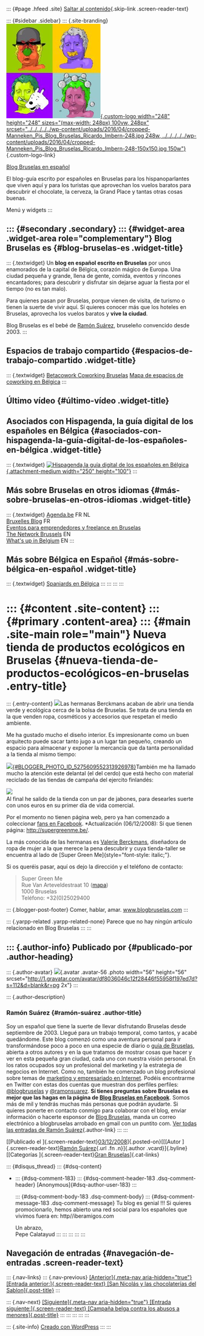 ::: {#page .hfeed .site}
[Saltar al
contenido](../../../../../index.html?p=194#content){.skip-link
.screen-reader-text}

::: {#sidebar .sidebar}
::: {.site-branding}
[![](../../../../../wp-content/uploads/2016/04/cropped-Manneken_Pis_Blog_Bruselas_Ricardo_Imbern-248.jpg){.custom-logo
width="248" height="248" sizes="(max-width: 248px) 100vw, 248px"
srcset="../../../../../wp-content/uploads/2016/04/cropped-Manneken_Pis_Blog_Bruselas_Ricardo_Imbern-248.jpg 248w, ../../../../../wp-content/uploads/2016/04/cropped-Manneken_Pis_Blog_Bruselas_Ricardo_Imbern-248-150x150.jpg 150w"}](../../../../../index.html){.custom-logo-link}

[Blog Bruselas en español](../../../../../index.html)

El blog-guía escrito por españoles en Bruselas para los hispanoparlantes
que viven aquí y para los turistas que aprovechan los vuelos baratos
para descubrir el chocolate, la cerveza, la Grand Place y tantas otras
cosas buenas.

Menú y widgets
:::

::: {#secondary .secondary}
::: {#widget-area .widget-area role="complementary"}
Blog Bruselas es {#blog-bruselas-es .widget-title}
----------------

::: {.textwidget}
Un **blog en español escrito en Bruselas** por unos enamorados de la
capital de Bélgica, corazón mágico de Europa. Una ciudad pequeña y
grande, llena de gente, comida, eventos y rincones encantadores; para
descubrir y disfrutar sin dejarse aguar la fiesta por el tiempo (no es
tan malo).

Para quienes pasan por Bruselas, porque vienen de visita, de turismo o
tienen la suerte de vivir aquí. Sí quieres conocer más que los hoteles
en Bruselas, aprovecha los vuelos baratos y **vive la ciudad**.

Blog Bruselas es el bebé de [Ramón Suárez](http://www.ramonsuarez.com),
bruseleño convencido desde 2003.
:::

Espacios de trabajo compartido {#espacios-de-trabajo-compartido .widget-title}
------------------------------

::: {.textwidget}
[Betacowork Coworking Bruselas](http://www.betacowork.com) [Mapa de
espacios de coworking en Bélgica](http://coworkingbelgium.com)
:::

Último vídeo {#último-vídeo .widget-title}
------------

Asociados con Hispagenda, la guía digital de los españoles en Bélgica {#asociados-con-hispagenda-la-guía-digital-de-los-españoles-en-bélgica .widget-title}
---------------------------------------------------------------------

::: {.textwidget}
[![Hispagenda,la guía digital de los españoles en
Bélgica](../../../../../wp-content/uploads/2010/04/Hispagenda-250px.gif "Hispagenda, la guía digital de los españoles en Bélgica"){.attachment-medium
width="250" height="100"}](http://www.hispagenda.com)
:::

Más sobre Bruselas en otros idiomas {#más-sobre-bruselas-en-otros-idiomas .widget-title}
-----------------------------------

::: {.textwidget}
[Agenda.be](http://www.agenda.be) FR NL\
[Bruxelles Blog](http://www.bxlblog.be/) FR\
[Eventos para emprendedores y freelance en
Bruselas](http://www.betacowork.com/events/)\
[The Network
Brussels](http://groups.yahoo.com/group/TheNetworkBrussels/) EN\
[What\'s up in Belgium](http://www.whatsupin.be/) EN
:::

Más sobre Bélgica en Español {#más-sobre-bélgica-en-español .widget-title}
----------------------------

::: {.textwidget}
[Spaniards en Bélgica](http://www.spaniards.es/paises/belgica)
:::
:::
:::
:::

::: {#content .site-content}
::: {#primary .content-area}
::: {#main .site-main role="main"}
Nueva tienda de productos ecológicos en Bruselas {#nueva-tienda-de-productos-ecológicos-en-bruselas .entry-title}
================================================

::: {.entry-content}
[![](http://profile.ak.facebook.com/object3/1088/22/l42049411019_2187.jpg)](http://profile.ak.facebook.com/object3/1088/22/l42049411019_2187.jpg)Las
hermanas Berckmans acaban de abrir una tienda verde y ecológica cerca de
la bolsa de Bruselas. Se trata de una tienda en la que venden ropa,
cosméticos y accesorios que respetan el medio ambiente.

Me ha gustado mucho el diseño interior. Es impresionante como un buen
arquitecto puede sacar tanto jugo a un lugar tan pequeño, creando un
espacio para almacenar y exponer la mercancía que da tanta personalidad
a la tienda al mismo tiempo:

[![](http://4.bp.blogspot.com/_m9ESRqvSnjc/STa677tURUI/AAAAAAAAB4k/BKniv_dNI8M/s320/DSCN1821.JPG){#BLOGGER_PHOTO_ID_5275609552313926978}](http://4.bp.blogspot.com/_m9ESRqvSnjc/STa677tURUI/AAAAAAAAB4k/BKniv_dNI8M/s1600-h/DSCN1821.JPG)También
me ha llamado mucho la atención este delantal (el del cerdo) que está
hecho con material reciclado de las tiendas de campaña del ejercito
finlandés:

[![](http://lh3.ggpht.com/_m9ESRqvSnjc/STa6yY_forI/AAAAAAAAB4c/eyOii4Uz5Qg/s400/DSCN1822.JPG)](http://picasaweb.google.com/lh/photo/9RSlxjx1NIbzoSpowFYi2g?authkey=DGb49_gY58U)\
Al final he salido de la tienda con un par de jabones, para desearles
suerte con unos euros en su primer día de vida comercial.

Por el momento no tienen página web, pero ya han comenzado a coleccionar
[fans en
Facebook](http://www.facebook.com/home.php#/pages/Brussels-Belgium/SuperGreen-Me-The-Ecoshop/42049411019?ref=ts).
\*Actualización (06/12/2008): Sí que tienen página:
<http://supergreenme.be/>.

La más conocida de las hermanas es [Valerie
Berckmans](http://www.valerieberckmans.be/), diseñadora de ropa de mujer
a la que merece la pena descubrir y cuya tienda-taller se encuentra al
lado de [Super Green Me]{style="font-style: italic;"}.

Si os queréis pasar, aquí os dejo la dirección y el teléfono de
contacto:

> Super Green Me\
> Rue Van Arteveldestraat 10
> ([mapa](http://maps.google.com/maps?f=q&hl=en&geocode=&q=Rue+Van+Artevelde+10+,+1000,+Brussels,+Belgium&sll=37.0625,-95.677068&sspn=31.426353,79.013672&ie=UTF8&ll=50.851014,4.34741&spn=0.012219,0.038581&z=15&g=Rue+Van+Artevelde+10+,+1000,+Brussels,+Belgium&iwloc=addr))\
> 1000 Bruselas\
> Teléfono: +32(0)25029400

::: {.blogger-post-footer}
Comer, hablar, amar. www.blogbruselas.com
:::

::: {.yarpp-related .yarpp-related-none}
Parece que no hay ningún artículo relacionado en Blog Bruselas
:::
:::

::: {.author-info}
Publicado por {#publicado-por .author-heading}
-------------

::: {.author-avatar}
![](http://1.gravatar.com/avatar/df8036046c12f28446f55958f197ed7d?s=56&d=blank&r=pg){.avatar
.avatar-56 .photo width="56" height="56"
srcset="http://1.gravatar.com/avatar/df8036046c12f28446f55958f197ed7d?s=112&d=blank&r=pg 2x"}
:::

::: {.author-description}
### Ramón Suárez {#ramón-suárez .author-title}

Soy un español que tiene la suerte de llevar disfrutando Bruselas desde
septiembre de 2003. Llegué para un trabajo temporal, como tantos, y
acabé quedándome. Este blog comenzó como una aventura personal para ir
transformándose poco a poco en una especie de diario o [guía de
Bruselas](../../../../../index.html), abierta a otros autores y en la
que tratamos de mostrar cosas que hacer y ver en esta pequeña gran
ciudad, cada uno con nuestra visión personal. En los ratos ocupados soy
un profesional del marketing y la estrategia de negocios en Internet.
Como no, también he comenzado un blog profesional sobre temas de
[marketing y empresariado en Internet](http://ramonsuarez.com). Podéis
encontrarme en Twitter con estas dos cuentas que muestran dos perfiles
perfiles: [\@blogbruselas](http://twitter.com/blogbruselas) y
[\@ramonsuarez](http://twitter.com/ramonsuarez). **Sí tienes preguntas
sobre Bruselas es mejor que las hagas en la página de [Blog Bruselas en
Facebook](http://www.facebook.com/blogbruselas)**. Somos más de mil y
tendrás muchas más personas que podrán ayudarte. Si quieres ponerte en
contacto conmigo para colaborar con el blog, enviar información o
hacerte esponsor de [Blog Bruselas](../../../../../index.html), manda un
correo electrónico a blogbruselas arrobado en gmail con un puntito com.
[Ver todas las entradas de Ramón
Suárez](../../../../2010/04/30/index.html?author=2){.author-link}
:::
:::

[[Publicado el
]{.screen-reader-text}[03/12/2008](../../../../../index.html?p=194)]{.posted-on}[[[Autor
]{.screen-reader-text}[Ramón
Suárez](../../../../2010/04/30/index.html?author=2){.url .fn
.n}]{.author .vcard}]{.byline}[[Categorías ]{.screen-reader-text}[Gran
Bruselas](../../../../category/gran-bruselas/index.html)]{.cat-links}

::: {#disqus_thread}
::: {#dsq-content}
-   ::: {#dsq-comment-183}
    ::: {#dsq-comment-header-183 .dsq-comment-header}
    [Anonymous]{#dsq-author-user-183}
    :::

    ::: {#dsq-comment-body-183 .dsq-comment-body}
    ::: {#dsq-comment-message-183 .dsq-comment-message}
    Tu blog es genial !!! Si quieres promocionarlo, hemos abierto una
    red social para los españoles que vivimos fuera en:
    http//iberamigos.com

    Un abrazo,\
    Pepe Calatayud
    :::
    :::
    :::
:::
:::

Navegación de entradas {#navegación-de-entradas .screen-reader-text}
----------------------

::: {.nav-links}
::: {.nav-previous}
[[Anterior]{.meta-nav aria-hidden="true"} [Entrada
anterior:]{.screen-reader-text} [San Nicolás y las chocolaterías del
Sablon]{.post-title}](../../../../../index.html?p=193)
:::

::: {.nav-next}
[[Siguiente]{.meta-nav aria-hidden="true"} [Entrada
siguiente:]{.screen-reader-text} [Campaña belga contra los abusos a
menores]{.post-title}](../../../../../index.html?p=195)
:::
:::
:::
:::
:::

::: {.site-info}
[Creado con WordPress](https://es.wordpress.org/)
:::
:::
